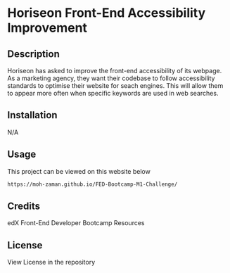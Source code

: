 # Horiseon Front-End Accessibility Improvement

## Description 

Horiseon has asked to improve the front-end accessibility of its webpage. As a marketing agency, they want their codebase to follow accessibility standards to optimise their website for seach engines. This will allow them to appear more often when specific keywords are used in web searches.

## Installation

N/A

## Usage 

This project can be viewed on this website below
```md
https://moh-zaman.github.io/FED-Bootcamp-M1-Challenge/
```
## Credits

edX Front-End Developer Bootcamp Resources

## License

View License in the repository
